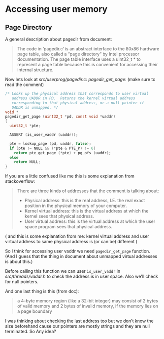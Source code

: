 # Accessing user memory

## Page Directory

A general description about pagedir from document:
> The code in ‘pagedir.c’ is an abstract interface to the 80x86 hardware page table, also called a “page directory” by Intel processor documentation. The page table interface uses a uint32_t * to represent a page table because this is convenient for accessing their internal structure.


Now lets look at *src/userprog/pagedir.c: pagedir_get_page*: (make sure to read the comment)
```c
/* Looks up the physical address that corresponds to user virtual
   address UADDR in PD.  Returns the kernel virtual address
   corresponding to that physical address, or a null pointer if
   UADDR is unmapped. */
void *
pagedir_get_page (uint32_t *pd, const void *uaddr)
{
  uint32_t *pte;

  ASSERT (is_user_vaddr (uaddr));

  pte = lookup_page (pd, uaddr, false);
  if (pte != NULL && (*pte & PTE_P) != 0)
    return pte_get_page (*pte) + pg_ofs (uaddr);
  else
    return NULL;
}
```

If you are a little confused like me this is some explanation from stackoverflow:
>There are three kinds of addresses that the comment is talking about:
>+ Physical address: this is the real address, I.E. the real exact position in the physical memory of your computer.
>+ Kernel virtual address: this is the virtual address at which the kernel sees that physical address.
>+ User virtual address: this is the virtual address at which the user space program sees that physical address.

( and this is some explanation from me:
kernel virtual address and user virtual address to same physical address is (or can be) different )

So I think for accessing user vaddr we need `pagedir_get_page` function. (And I guess that the thing in document about unmapped virtual addresses is about this.)

Before calling this function we can user `is_user_vaddr` in *src/threads/vaddr.h* to check the address is in user space. Also we'll check for null pointers.

And one last thing is this (from doc):
> a 4-byte memory region (like a 32-bit integer) may consist of 2 bytes of valid memory and 2 bytes of invalid memory, if the memory lies on a page boundary

I was thinking about checking the last address too but we don't know the size beforehand cause our pointers are mostly strings and they are null terminated. So Any idea?

